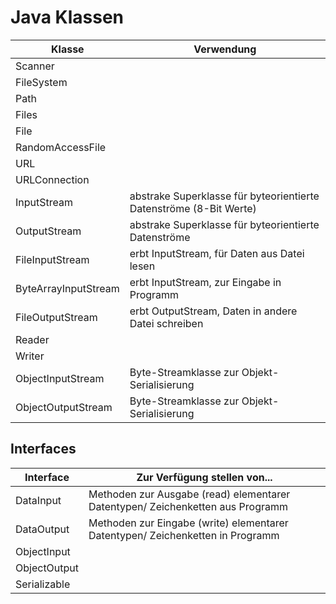 # Java Klassen

| Klasse | Verwendung |
|--------|------------|
| Scanner |           |
| FileSystem |        |
| Path       |        |
| Files      |        |
| File       |        |
| RandomAccessFile |  |
| URL              |  |
| URLConnection    |  |
| InputStream      | abstrake Superklasse für byteorientierte Datenströme (8-Bit Werte) |
| OutputStream     | abstrake Superklasse für byteorientierte Datenströme |
| FileInputStream  | erbt InputStream, für Daten aus Datei lesen |
| ByteArrayInputStream | erbt InputStream, zur Eingabe in Programm |
| FileOutputStream | erbt OutputStream, Daten in andere Datei schreiben |
| Reader           |  |
| Writer           |  |
| ObjectInputStream | Byte-Streamklasse zur Objekt-Serialisierung |
| ObjectOutputStream | Byte-Streamklasse zur Objekt-Serialisierung |



## Interfaces

| Interface  | Zur Verfügung stellen von...                                        |
|------------|---------------------------------------------------------------------|
| DataInput  | Methoden zur Ausgabe (read) elementarer Datentypen/ Zeichenketten aus Programm    |
| DataOutput | Methoden zur Eingabe (write) elementarer Datentypen/ Zeichenketten in Programm  |
| ObjectInput | |
| ObjectOutput | |
| Serializable | |
